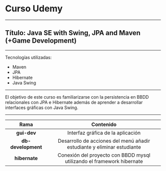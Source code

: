 # Curso Udemy
---
## Título: Java SE with Swing, JPA and Maven (+Game Development)
---
Tecnologías utilizadas:
- Maven
- JPA
- Hibernate
- Java Swing
---

El objetivo de este curso es familiarizarse con la persistencia en BBDD relacionales con JPA e Hibernate además de aprender a desarrollar interfaces gráficas con Java Swing.

---


|Rama|Contenido|
|:-:|:-:|
|**gui-dev**|Interfaz gráfica de la aplicación|
|**db-development**|Desarrollo de acciones del menú añadir estudiante y eliminar estudiante|
|**hibernate**|Conexión del proyecto con BBDD mysql utilizando el framework hibernate|
